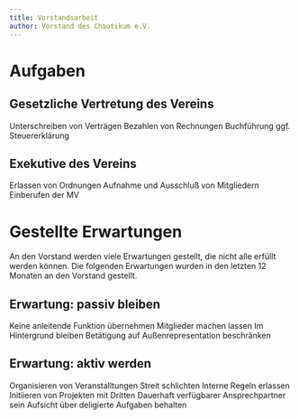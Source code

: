 ```yaml
---
title: Vorstandsarbeit
author: Vorstand des Chaotikum e.V.
---
```


# Aufgaben

## Gesetzliche Vertretung des Vereins

Unterschreiben von Verträgen
Bezahlen von Rechnungen
Buchführung
ggf. Steuererklärung

## Exekutive des Vereins

Erlassen von Ordnungen
Aufnahme und Ausschluß von Mitgliedern
Einberufen der MV


# Gestellte Erwartungen

An den Vorstand werden viele Erwartungen gestellt, die nicht alle erfüllt werden können. Die folgenden Erwartungen wurden in den letzten 12 Monaten an den Vorstand gestellt.

## Erwartung: passiv bleiben

Keine anleitende Funktion übernehmen
Mitglieder machen lassen
Im Hintergrund bleiben
Betätigung auf Außenrepresentation beschränken

## Erwartung: aktiv werden

Organisieren von Veranstalltungen
Streit schlichten
Interne Regeln erlassen
Initiieren von Projekten mit Dritten
Dauerhaft verfügbarer Ansprechpartner sein
Aufsicht über deligierte Aufgaben behalten
